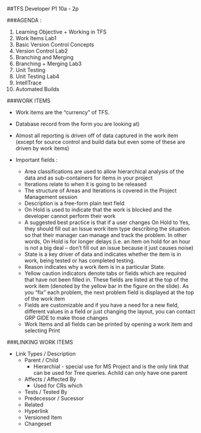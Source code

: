 
##TFS Developer P1 10a - 2p

###AGENDA : 
1. Learning Objective + Working in TFS
2. Work Items Lab1 
3. Basic Version Control Concepts 
4. Version Control Lab2
5. Branching and Merging
6. Branching + Merging Lab3
7. Unit Testing
8. Unit Testing Lab4
9. IntellTrace
10. Automated Builds

###WORK ITEMS
- Work items are the “currency” of TFS. 
- Database record from the form you are looking at) 
- Almost all reporting is driven off of data captured in the work item (except for source control and build data but even some of these are driven by work items)

- Important fields :
	- Area classifications are used to allow hierarchical analysis of the data and as sub-containers for items in your project
	- Iterations relate to when it is going to be released
	- The structure of Areas and Iterations is covered in the Project Management session
	- Description is a free-form plain text field
	- On Hold is used to indicate that the work is blocked and the developer cannot perform their work
	- A suggested best practice is that if a user changes On Hold to Yes, they should fill out an Issue work item type describing the situation so that their manager can manage and track the problem. In other words, On Hold is for longer delays (i.e. an item on hold for an hour is not a big deal – don’t fill out an issue because it just causes noise)
	- State is a key driver of data and indicates whether the item is in work, being tested or has completed testing.
	- Reason indicates why a work item is in a particular State.
	- Yellow caution indicators denote tabs or fields which are required that have not been filled in. These fields are listed at the top of the work item (denoted by the yellow bar in the figure on the slide). As you “fix” each problem, the next problem field is displayed at the top of the work item
	- Fields are customizable and if you have a need for a 	new field, different values in a field or just changing the layout, you can contact GRP GIDE to make those changes
	- Work Items and all fields can be printed by opening a work item and selecting Print
	
###LINKING WORK ITEMS
- Link Types / Description
	- Parent / Child
		- Hierarchial - special use for MS Project and is the only link that can be used for Tree queries. Achild can only have one parent
	- Affects / Affected By
		- Used for CRs which
	- Tests / Tested By
	- Predecessor / Sucessor
	- Related 
	- Hyperlink
	- Versioned Item
	- Changeset
		

